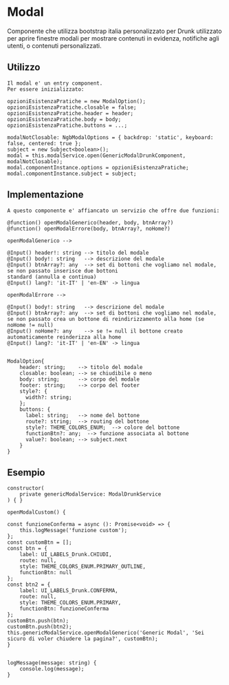 # Modal

Componente che utilizza bootstrap italia personalizzato per Drunk utilizzato per aprire finestre modali per mostrare contenuti in evidenza, notifiche agli utenti, o contenuti personalizzati.

## Utilizzo

    Il modal e' un entry component.
    Per essere inizializzato:

    opzioniEsistenzaPratiche = new ModalOption();
    opzioniEsistenzaPratiche.closable = false;
    opzioniEsistenzaPratiche.header = header;
    opzioniEsistenzaPratiche.body = body;
    opzioniEsistenzaPratiche.buttons = ...;

    modalNotClosable: NgbModalOptions = { backdrop: 'static', keyboard: false, centered: true };
    subject = new Subject<boolean>();
    modal = this.modalService.open(GenericModalDrunkComponent, modalNotClosable);
    modal.componentInstance.options = opzioniEsistenzaPratiche;
    modal.componentInstance.subject = subject;

## Implementazione

    A questo componente e' affiancato un servizio che offre due funzioni: 
    
    @function() openModalGenerico(header, body, btnArray?) 
    @function() openModalErrore(body, btnArray?, noHome?)

    openModalGenerico -->
    
    @Input() header!: string --> titolo del modale
    @Input() body!: string   --> descrizione del modale
    @Input() btnArray?: any  --> set di bottoni che vogliamo nel modale, se non passato inserisce due bottoni 
    standard (annulla e continua)
    @Input() lang?: 'it-IT' | 'en-EN' -> lingua

    openModalErrore --> 
    
    @Input() body!: string   --> descrizione del modale
    @Input() btnArray?: any  --> set di bottoni che vogliamo nel modale, se non passato crea un bottone di reindirizzamento alla home (se noHome != null) 
    @Input() noHome?: any    --> se != null il bottone creato automaticamente reinderizza alla home  
    @Input() lang?: 'it-IT' | 'en-EN' -> lingua


    ModalOption{
        header: string;    --> titolo del modale
        closable: boolean; --> se chiudibile o meno
        body: string;      --> corpo del modale
        footer: string;    --> corpo del footer
        style?: {          
          width?: string;  
        };
        buttons: {         
          label: string;   --> nome del bottone
          route?: string;  --> routing del bottone
          style?: THEME_COLORS_ENUM;  --> colore del bottone
          functionBtn?: any;  --> funzione associata al bottone
          value?: boolean; --> subject.next
        }
    }

## Esempio

    constructor(
        private genericModalService: ModalDrunkService
    ) { }

    openModalCustom() {

    const funzioneConferma = async (): Promise<void> => {
        this.logMessage('funzione custom');
    };
    const customBtn = [];
    const btn = {
        label: UI_LABELS_Drunk.CHIUDI,
        route: null,
        style: THEME_COLORS_ENUM.PRIMARY_OUTLINE,
        functionBtn: null
    };
    const btn2 = {
        label: UI_LABELS_Drunk.CONFERMA,
        route: null,
        style: THEME_COLORS_ENUM.PRIMARY,
        functionBtn: funzioneConferma
    };
    customBtn.push(btn);
    customBtn.push(btn2);
    this.genericModalService.openModalGenerico('Generic Modal', 'Sei sicuro di voler chiudere la pagina?', customBtn);
    }


    logMessage(message: string) {
        console.log(message);
    }
